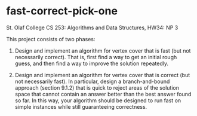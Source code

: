 # fast-correct-pick-one

St. Olaf College CS 253: Algorithms and Data Structures, HW34: NP 3

This project consists of two phases:

1. Design and implement an algorithm for vertex cover that is fast (but not necessarily correct). That is, first find a way to get an initial rough guess, and then find a way to improve the solution repeatedly.

2. Design and implement an algorithm for vertex cover that is correct (but not necessarily fast). In particular, design a branch-and-bound approach (section 9.1.2) that is quick to reject areas of the solution space that cannot contain an answer better than the best answer found so far. In this way, your algorithm should be designed to run fast on simple instances while still guaranteeing correctness.
